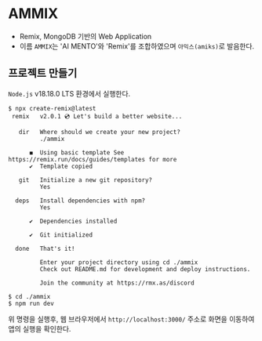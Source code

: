 # AMMIX

- Remix, MongoDB 기반의 Web Application
- 이름 `AMMIX`는 'AI MENTO'와 'Remix'를 조합하였으며 `아믹스(amiks)`로 발음한다.

## 프로젝트 만들기

`Node.js` v18.18.0 LTS 환경에서 실행한다.

```
$ npx create-remix@latest
 remix   v2.0.1 💿 Let's build a better website...

   dir   Where should we create your new project?
         ./ammix

      ◼  Using basic template See https://remix.run/docs/guides/templates for more
      ✔  Template copied

   git   Initialize a new git repository?
         Yes

  deps   Install dependencies with npm?
         Yes

      ✔  Dependencies installed

      ✔  Git initialized

  done   That's it!

         Enter your project directory using cd ./ammix
         Check out README.md for development and deploy instructions.

         Join the community at https://rmx.as/discord

$ cd ./ammix
$ npm run dev
```

위 명령을 실행후, 웹 브라우저에서 `http://localhost:3000/` 주소로 화면을 이동하여 앱의 실행을 확인한다.
